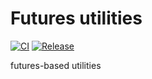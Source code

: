 # Futures utilities

[![CI](https://github.com/HalaOS/futures/actions/workflows/ci.yaml/badge.svg)](https://github.com/HalaOS/futures/actions/workflows/ci.yaml)
[![Release](https://github.com/HalaOS/futures/actions/workflows/release.yaml/badge.svg)](https://github.com/HalaOS/futures/actions/workflows/release.yaml)

futures-based utilities
